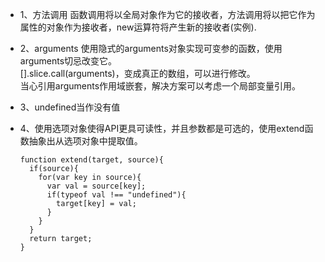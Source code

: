 * 1、方法调用
  函数调用将以全局对象作为它的接收者，方法调用将以把它作为属性的对象作为接收者，new运算符将产生新的接收者(实例).
  
* 2、arguments
  使用隐式的arguments对象实现可变参的函数，使用arguments切忌改变它。  
  [].slice.call(arguments)，变成真正的数组，可以进行修改。  
  当心引用arguments作用域嵌套，解决方案可以考虑一个局部变量引用。  

* 3、undefined当作没有值

* 4、使用选项对象使得API更具可读性，并且参数都是可选的，使用extend函数抽象出从选项对象中提取值。
  ```
  function extend(target, source){
    if(source){
      for(var key in source){
        var val = source[key];
        if(typeof val !== "undefined"){
          target[key] = val;
        }
      }
    }
    return target;
  }
  ```
